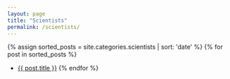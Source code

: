 ```yaml
---
layout: page
title: "Scientists"
permalink: /scientists/
---
```

{% assign sorted_posts = site.categories.scientists | sort: 'date' %}
{% for post in sorted_posts %}
- <a href="{{ post.url }}">{{ post.title }}</a>
{% endfor %}
